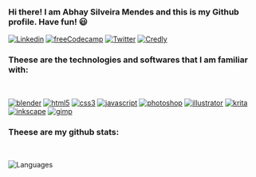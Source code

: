 ### Hi there! I am Abhay Silveira Mendes and this is my Github profile. Have fun! 😃

[![Linkedin](https://img.shields.io/badge/LinkedIn-0077B5?style=for-the-badge&logo=linkedin&logoColor=white)](https://www.linkedin.com/in/abhay-mendes-5868b1215/)
[![freeCodecamp](https://img.shields.io/badge/freecodecamp-27273D?style=for-the-badge&logo=freecodecamp&logoColor=white)](https://www.freecodecamp.org/fcc93fb6891-e35b-4bc9-9f2b-ac809d22f45a)
[![Twitter](https://img.shields.io/badge/Twitter-1DA1F2?style=for-the-badge&logo=twitter&logoColor=white)](https://twitter.com/C0rtex_5)
[![Credly](https://img.shields.io/badge/Profile%20Visitors-172B4D?style=for-the-badge&logo=Opsgenie&logoColor=white)](https://www.credly.com/users/abhay-mendes/badges)

### Theese are the technologies and softwares that I am familiar with:

<div style="display: inline_block"></br>
 
 [![blender](https://img.shields.io/badge/blender-%23F5792A.svg?style=for-the-badge&logo=blender&logoColor=white)](https://www.blender.org)
 [![html5](https://img.shields.io/badge/HTML5-E34F26?style=for-the-badge&logo=html5&logoColor=white)](https://developer.mozilla.org/en-US/docs/Web/HTML)
 [![css3](https://img.shields.io/badge/CSS3-1572B6?style=for-the-badge&logo=css3&logoColor=white)](https://www.w3.org/Style/CSS/Overview.en.html)
 [![javascript](https://img.shields.io/badge/JavaScript-323330?style=for-the-badge&logo=javascript&logoColor=F7DF1E)](https://developer.mozilla.org/en-US/docs/Web/JavaScript)
 [![photoshop](https://img.shields.io/badge/Adobe%20Photoshop-31A8FF?style=for-the-badge&logo=Adobe%20Photoshop&logoColor=black)](https://www.adobe.com/pt/products/photoshop/landpb.html?mv=search&s_kwcid=AL!3085!3!340859421278!e!!g!!photoshop!1447265685!53212492301&mv=search&sdid=LZ32SYVR&ef_id=CjwKCAjwqZSlBhBwEiwAfoZUICjxgNG8iqTLJh6UQcQC5Mr6a6gaY63NWq4c0iqdGnFfvU_HaMNPyBoCKcsQAvD_BwE:G:s&s_kwcid=AL!3085!3!340859421278!e!!g!!photoshop!1447265685!53212492301&gad=1&gclid=CjwKCAjwqZSlBhBwEiwAfoZUICjxgNG8iqTLJh6UQcQC5Mr6a6gaY63NWq4c0iqdGnFfvU_HaMNPyBoCKcsQAvD_BwE)
 [![illustrator](https://img.shields.io/badge/Adobe%20Illustrator-FF9A00?style=for-the-badge&logo=adobe%20illustrator&logoColor=white)](https://www.adobe.com/pt/products/illustrator.html?gclid=CjwKCAjwqZSlBhBwEiwAfoZUIK00loRU_Dcg3Xf2aKZZdjP_9_a_0Ofd44wvvLVbhIt5Icdb0ik_lBoCO6oQAvD_BwE&mv=search&mv=search&sdid=KCJMVLF6&ef_id=CjwKCAjwqZSlBhBwEiwAfoZUIK00loRU_Dcg3Xf2aKZZdjP_9_a_0Ofd44wvvLVbhIt5Icdb0ik_lBoCO6oQAvD_BwE:G:s&s_kwcid=AL!3085!3!596406827930!e!!g!!illustrator!1479761007!62724397572&gad=1)
 [![krita](https://img.shields.io/badge/Krita-203759?style=for-the-badge&logo=krita&logoColor=EEF37B)](https://krita.org/en/)
 [![inkscape](https://img.shields.io/badge/Inkscape-000000?style=for-the-badge&logo=Inkscape&logoColor=white)](https://inkscape.org/pt/)
 [![gimp](https://img.shields.io/badge/gimp-5C5543?style=for-the-badge&logo=gimp&logoColor=white)](https://www.gimp.org)
 
</div>

### Theese are my github stats:

<div style="display: inline_block"></br>

![Languages](https://github-readme-stats.vercel.app/api/top-langs/?username=C0rtex5&layout=compact&theme=radical)

</div>

